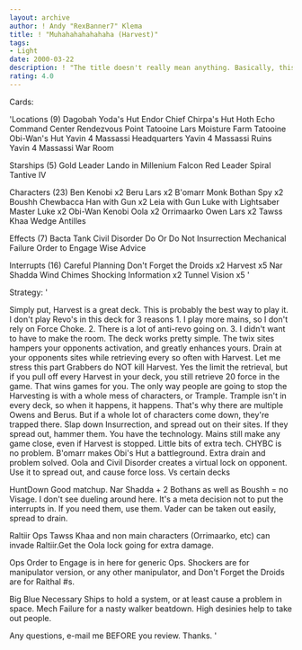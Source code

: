 ```yaml
---
layout: archive
author: ! Andy "RexBanner7" Klema
title: ! "Muhahahahahahaha (Harvest)"
tags:
- Light
date: 2000-03-22
description: ! "The title doesn't really mean anything. Basically, this is a version of the Harvest Choke deck (not the deck with that name, just the concept), tweaked to my play style."
rating: 4.0
---
```

Cards: 

'Locations (9)
Dagobah Yoda's Hut
Endor Chief Chirpa's Hut
Hoth Echo Command Center
Rendezvous Point
Tatooine Lars Moisture Farm
Tatooine Obi-Wan's Hut
Yavin 4 Massassi Headquarters
Yavin 4 Massassi Ruins
Yavin 4 Massassi War Room

Starships (5)
Gold Leader
Lando in Millenium Falcon
Red Leader
Spiral
Tantive IV

Characters (23)
Ben Kenobi x2
Beru Lars x2
B'omarr Monk
Bothan Spy x2
Boushh
Chewbacca
Han with Gun x2
Leia with Gun
Luke with Lightsaber
Master Luke x2
Obi-Wan Kenobi
Oola x2
Orrimaarko
Owen Lars x2
Tawss Khaa
Wedge Antilles

Effects (7)
Bacta Tank
Civil Disorder
Do Or Do Not
Insurrection
Mechanical Failure
Order to Engage
Wise Advice

Interrupts (16)
Careful Planning
Don't Forget the Droids x2
Harvest x5
Nar Shadda Wind Chimes
Shocking Information x2
Tunnel Vision x5 '

Strategy: '

Simply put, Harvest is a great deck. This is probably the best way to play it. I don't play Revo's in this deck for 3 reasons 1. I play more mains, so I don't rely on Force Choke. 2. There is a lot of anti-revo going on. 3. I didn't want to have to make the room. The deck works pretty simple. The twix sites hampers your opponents activation, and greatly enhances yours. Drain at your opponents sites while retrieving every so often with Harvest. Let me stress this part Grabbers do NOT kill Harvest. Yes the limit the retrieval, but if you pull off every Harvest in your deck, you still retrieve 20 force in the game. That wins games for you. The only way people are going to stop the Harvesting is with a whole mess of characters, or Trample. Trample isn't in every deck, so when it happens, it happens. That's why there are multiple Owens and Berus. But if a whole lot of characters come down, they're trapped there. Slap down Insurrection, and spread out on their sites. If they spread out, hammer them. You have the technology. Mains still make any game close, even if Harvest is stopped. Little bits of extra tech. CHYBC is no problem. B'omarr makes Obi's Hut a battleground. Extra drain and problem solved. Oola and Civil Disorder creates a virtual lock on opponent. Use it to spread out, and cause force loss. Vs certain decks

HuntDown Good matchup. Nar Shadda + 2 Bothans as		well as Boushh = no Visage. I don't see			dueling around here. It's a meta decision not		to put the interrupts in. If you need them,		use them. Vader can be taken out easily,			spread to drain.

Raltiir Ops Tawss Khaa and non main characters 		(Orrimaarko, etc) can invade Raltiir.Get			the Oola lock going for extra damage.

Ops Order to Engage is in here for generic Ops.		Shockers are for manipulator version, or any		other manipulator, and Don't Forget the Droids
	are for Raithal #s.

Big Blue Necessary Ships to hold a system, or at		least cause a problem in space. Mech Failure		for a nasty walker beatdown. High desinies			help to take out people.

Any questions, e-mail me BEFORE you review. Thanks. '